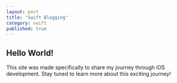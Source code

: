 ```yaml
---
layout: post
title: "Swift Blogging"
category: swift
published: true
---
```


## Hello World!

This site was made specifically to share my journey through iOS development.  Stay tuned to learn more about this exciting journey!
